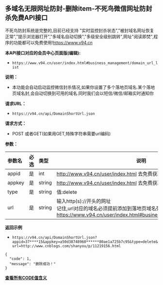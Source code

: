 ## 多域名无限网址防封-删除item-不死鸟微信网址防封杀免费API接口
不死鸟防封系统是完整的,目前已经支持 "实时监控封杀状态","被封域名网址恢复正常","提示浏览器打开","多域名自动切换","多级安全级别跳转",网址"阅读即焚",程序的功能都可以免费使用!https://www.v94.cn

**本API接口对应的会员中心页面版(编辑):**
 - `https://www.v94.cn/user/index.html#business_management/domain_url_list `
 
 
 **说明：**
- 本功能会自动启动监控微信封杀情况,如果你设置了多个落地页域名.某个落地页域名封,会自动切换到可用的域名.同时我们会以短信/微信/邮箱实时通知你

**请求URL：** 
- ` https://v94.cn/api/DomainShortUrl.json  `
  
**请求方式：**
- POST 或者GET(如果用GET,特殊字符串需要url编码)

**参数：** 

|参数名|必选|类型|说明|
|:----    |:---|:----- |-----   |
|appid |  是  |    int   |    http://www.v94.cn/user/index.html 去免费获取appid   |
|appkey |  是  |    string   |    http://www.v94.cn/user/index.html 去免费获取appkey   |
|type |  是  |    string   |   值:delete   |
|url |  是  |    string   |    输入http(s)://开头的网址<br> 记住,url对应的域名必须提前添加到落地页域名列表,可以到这里去操作<br>https://www.v94.cn/user/index.html#business_management/land_domain  |


**返回示例**
- `https://v94.cn/api/DomainShortUrl.json?appid=37****15&appkey=a50d38748960******80ae1a725b7c95&type=delete&url=http://www.cnblogs.com/shanyou/p/11219156.html`

``` 
{
  "code": 1,
  "message": "删除成功！"
}

```

**[查看所有CODE值含义](https://github.com/wanjunlengfeng/WechatUrlCheckPreventingBlockedApi/blob/master/微信防封杀系统api接口详细说明/CODE代码汇总.md "查看所有CODE值含义")**
